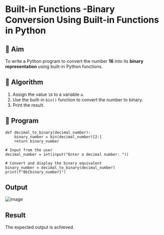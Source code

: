 # Built-in Functions -Binary Conversion Using Built-in Functions in Python

## 🎯 Aim
To write a Python program to convert the number **16** into its **binary representation** using built-in Python functions.

## 🧠 Algorithm
1. Assign the value `16` to a variable `a`.
2. Use the built-in `bin()` function to convert the number to binary.
3. Print the result.

## 🧾 Program
```
def decimal_to_binary(decimal_number):
    binary_number = bin(decimal_number)[2:]
    return binary_number

# Input from the user
decimal_number = int(input("Enter a decimal number: "))

# Convert and display the binary equivalent
binary_number = decimal_to_binary(decimal_number)
print(f"0b{binary_number}")

```


## Output

![image](https://github.com/user-attachments/assets/3b97eb3e-9266-4791-86dd-7c0dcd4fa9ed)


## Result

The expected output is achieved.
